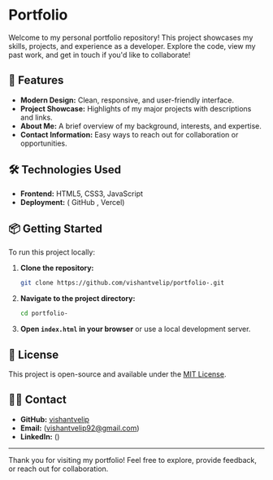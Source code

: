 # Portfolio

Welcome to my personal portfolio repository! This project showcases my skills, projects, and experience as a developer. Explore the code, view my past work, and get in touch if you'd like to collaborate!

## 🚀 Features

- **Modern Design:** Clean, responsive, and user-friendly interface.
- **Project Showcase:** Highlights of my major projects with descriptions and links.
- **About Me:** A brief overview of my background, interests, and expertise.
- **Contact Information:** Easy ways to reach out for collaboration or opportunities.

## 🛠️ Technologies Used

- **Frontend:** HTML5, CSS3, JavaScript
- **Deployment:** ( GitHub , Vercel)

## 📦 Getting Started

To run this project locally:

1. **Clone the repository:**
   ```bash
   git clone https://github.com/vishantvelip/portfolio-.git
   ```
2. **Navigate to the project directory:**
   ```bash
   cd portfolio-
   ```
3. **Open `index.html` in your browser** or use a local development server.


## 📄 License

This project is open-source and available under the [MIT License](LICENSE).

## 🙋‍♂️ Contact

- **GitHub:** [vishantvelip](https://github.com/vishantvelip)
- **Email:** (vishantvelip92@gmail.com)
- **LinkedIn:** ()

---

Thank you for visiting my portfolio! Feel free to explore, provide feedback, or reach out for collaboration.

